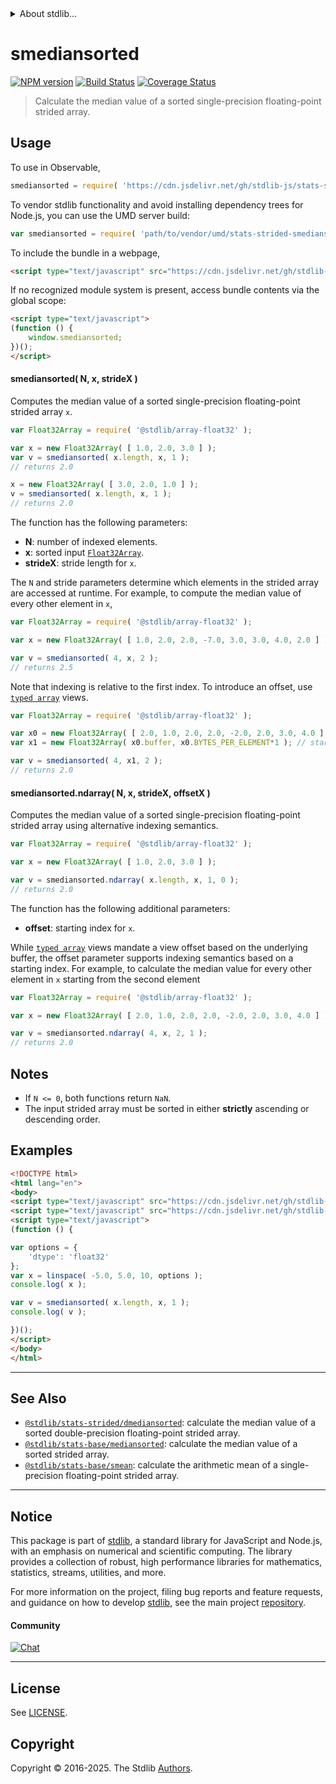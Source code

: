 <!--

@license Apache-2.0

Copyright (c) 2020 The Stdlib Authors.

Licensed under the Apache License, Version 2.0 (the "License");
you may not use this file except in compliance with the License.
You may obtain a copy of the License at

   http://www.apache.org/licenses/LICENSE-2.0

Unless required by applicable law or agreed to in writing, software
distributed under the License is distributed on an "AS IS" BASIS,
WITHOUT WARRANTIES OR CONDITIONS OF ANY KIND, either express or implied.
See the License for the specific language governing permissions and
limitations under the License.

-->


<details>
  <summary>
    About stdlib...
  </summary>
  <p>We believe in a future in which the web is a preferred environment for numerical computation. To help realize this future, we've built stdlib. stdlib is a standard library, with an emphasis on numerical and scientific computation, written in JavaScript (and C) for execution in browsers and in Node.js.</p>
  <p>The library is fully decomposable, being architected in such a way that you can swap out and mix and match APIs and functionality to cater to your exact preferences and use cases.</p>
  <p>When you use stdlib, you can be absolutely certain that you are using the most thorough, rigorous, well-written, studied, documented, tested, measured, and high-quality code out there.</p>
  <p>To join us in bringing numerical computing to the web, get started by checking us out on <a href="https://github.com/stdlib-js/stdlib">GitHub</a>, and please consider <a href="https://opencollective.com/stdlib">financially supporting stdlib</a>. We greatly appreciate your continued support!</p>
</details>

# smediansorted

[![NPM version][npm-image]][npm-url] [![Build Status][test-image]][test-url] [![Coverage Status][coverage-image]][coverage-url] <!-- [![dependencies][dependencies-image]][dependencies-url] -->

> Calculate the median value of a sorted single-precision floating-point strided array.

<section class="intro">

</section>

<!-- /.intro -->



<section class="usage">

## Usage

To use in Observable,

```javascript
smediansorted = require( 'https://cdn.jsdelivr.net/gh/stdlib-js/stats-strided-smediansorted@umd/browser.js' )
```

To vendor stdlib functionality and avoid installing dependency trees for Node.js, you can use the UMD server build:

```javascript
var smediansorted = require( 'path/to/vendor/umd/stats-strided-smediansorted/index.js' )
```

To include the bundle in a webpage,

```html
<script type="text/javascript" src="https://cdn.jsdelivr.net/gh/stdlib-js/stats-strided-smediansorted@umd/browser.js"></script>
```

If no recognized module system is present, access bundle contents via the global scope:

```html
<script type="text/javascript">
(function () {
    window.smediansorted;
})();
</script>
```

#### smediansorted( N, x, strideX )

Computes the median value of a sorted single-precision floating-point strided array `x`.

```javascript
var Float32Array = require( '@stdlib/array-float32' );

var x = new Float32Array( [ 1.0, 2.0, 3.0 ] );
var v = smediansorted( x.length, x, 1 );
// returns 2.0

x = new Float32Array( [ 3.0, 2.0, 1.0 ] );
v = smediansorted( x.length, x, 1 );
// returns 2.0
```

The function has the following parameters:

-   **N**: number of indexed elements.
-   **x**: sorted input [`Float32Array`][@stdlib/array/float32].
-   **strideX**: stride length for `x`.

The `N` and stride parameters determine which elements in the strided array are accessed at runtime. For example, to compute the median value of every other element in `x`,

```javascript
var Float32Array = require( '@stdlib/array-float32' );

var x = new Float32Array( [ 1.0, 2.0, 2.0, -7.0, 3.0, 3.0, 4.0, 2.0 ] );

var v = smediansorted( 4, x, 2 );
// returns 2.5
```

Note that indexing is relative to the first index. To introduce an offset, use [`typed array`][mdn-typed-array] views.

<!-- eslint-disable stdlib/capitalized-comments -->

```javascript
var Float32Array = require( '@stdlib/array-float32' );

var x0 = new Float32Array( [ 2.0, 1.0, 2.0, 2.0, -2.0, 2.0, 3.0, 4.0 ] );
var x1 = new Float32Array( x0.buffer, x0.BYTES_PER_ELEMENT*1 ); // start at 2nd element

var v = smediansorted( 4, x1, 2 );
// returns 2.0
```

#### smediansorted.ndarray( N, x, strideX, offsetX )

Computes the median value of a sorted single-precision floating-point strided array using alternative indexing semantics.

```javascript
var Float32Array = require( '@stdlib/array-float32' );

var x = new Float32Array( [ 1.0, 2.0, 3.0 ] );

var v = smediansorted.ndarray( x.length, x, 1, 0 );
// returns 2.0
```

The function has the following additional parameters:

-   **offset**: starting index for `x`.

While [`typed array`][mdn-typed-array] views mandate a view offset based on the underlying buffer, the offset parameter supports indexing semantics based on a starting index. For example, to calculate the median value for every other element in `x` starting from the second element

```javascript
var Float32Array = require( '@stdlib/array-float32' );

var x = new Float32Array( [ 2.0, 1.0, 2.0, 2.0, -2.0, 2.0, 3.0, 4.0 ] );

var v = smediansorted.ndarray( 4, x, 2, 1 );
// returns 2.0
```

</section>

<!-- /.usage -->

<section class="notes">

## Notes

-   If `N <= 0`, both functions return `NaN`.
-   The input strided array must be sorted in either **strictly** ascending or descending order.

</section>

<!-- /.notes -->

<section class="examples">

## Examples

<!-- eslint no-undef: "error" -->

```html
<!DOCTYPE html>
<html lang="en">
<body>
<script type="text/javascript" src="https://cdn.jsdelivr.net/gh/stdlib-js/array-linspace@umd/browser.js"></script>
<script type="text/javascript" src="https://cdn.jsdelivr.net/gh/stdlib-js/stats-strided-smediansorted@umd/browser.js"></script>
<script type="text/javascript">
(function () {

var options = {
    'dtype': 'float32'
};
var x = linspace( -5.0, 5.0, 10, options );
console.log( x );

var v = smediansorted( x.length, x, 1 );
console.log( v );

})();
</script>
</body>
</html>
```

</section>

<!-- /.examples -->

<!-- C interface documentation. -->



<!-- Section for related `stdlib` packages. Do not manually edit this section, as it is automatically populated. -->

<section class="related">

* * *

## See Also

-   <span class="package-name">[`@stdlib/stats-strided/dmediansorted`][@stdlib/stats/strided/dmediansorted]</span><span class="delimiter">: </span><span class="description">calculate the median value of a sorted double-precision floating-point strided array.</span>
-   <span class="package-name">[`@stdlib/stats-base/mediansorted`][@stdlib/stats/base/mediansorted]</span><span class="delimiter">: </span><span class="description">calculate the median value of a sorted strided array.</span>
-   <span class="package-name">[`@stdlib/stats-base/smean`][@stdlib/stats/base/smean]</span><span class="delimiter">: </span><span class="description">calculate the arithmetic mean of a single-precision floating-point strided array.</span>

</section>

<!-- /.related -->

<!-- Section for all links. Make sure to keep an empty line after the `section` element and another before the `/section` close. -->


<section class="main-repo" >

* * *

## Notice

This package is part of [stdlib][stdlib], a standard library for JavaScript and Node.js, with an emphasis on numerical and scientific computing. The library provides a collection of robust, high performance libraries for mathematics, statistics, streams, utilities, and more.

For more information on the project, filing bug reports and feature requests, and guidance on how to develop [stdlib][stdlib], see the main project [repository][stdlib].

#### Community

[![Chat][chat-image]][chat-url]

---

## License

See [LICENSE][stdlib-license].


## Copyright

Copyright &copy; 2016-2025. The Stdlib [Authors][stdlib-authors].

</section>

<!-- /.stdlib -->

<!-- Section for all links. Make sure to keep an empty line after the `section` element and another before the `/section` close. -->

<section class="links">

[npm-image]: http://img.shields.io/npm/v/@stdlib/stats-strided-smediansorted.svg
[npm-url]: https://npmjs.org/package/@stdlib/stats-strided-smediansorted

[test-image]: https://github.com/stdlib-js/stats-strided-smediansorted/actions/workflows/test.yml/badge.svg?branch=main
[test-url]: https://github.com/stdlib-js/stats-strided-smediansorted/actions/workflows/test.yml?query=branch:main

[coverage-image]: https://img.shields.io/codecov/c/github/stdlib-js/stats-strided-smediansorted/main.svg
[coverage-url]: https://codecov.io/github/stdlib-js/stats-strided-smediansorted?branch=main

<!--

[dependencies-image]: https://img.shields.io/david/stdlib-js/stats-strided-smediansorted.svg
[dependencies-url]: https://david-dm.org/stdlib-js/stats-strided-smediansorted/main

-->

[chat-image]: https://img.shields.io/gitter/room/stdlib-js/stdlib.svg
[chat-url]: https://app.gitter.im/#/room/#stdlib-js_stdlib:gitter.im

[stdlib]: https://github.com/stdlib-js/stdlib

[stdlib-authors]: https://github.com/stdlib-js/stdlib/graphs/contributors

[umd]: https://github.com/umdjs/umd
[es-module]: https://developer.mozilla.org/en-US/docs/Web/JavaScript/Guide/Modules

[deno-url]: https://github.com/stdlib-js/stats-strided-smediansorted/tree/deno
[deno-readme]: https://github.com/stdlib-js/stats-strided-smediansorted/blob/deno/README.md
[umd-url]: https://github.com/stdlib-js/stats-strided-smediansorted/tree/umd
[umd-readme]: https://github.com/stdlib-js/stats-strided-smediansorted/blob/umd/README.md
[esm-url]: https://github.com/stdlib-js/stats-strided-smediansorted/tree/esm
[esm-readme]: https://github.com/stdlib-js/stats-strided-smediansorted/blob/esm/README.md
[branches-url]: https://github.com/stdlib-js/stats-strided-smediansorted/blob/main/branches.md

[stdlib-license]: https://raw.githubusercontent.com/stdlib-js/stats-strided-smediansorted/main/LICENSE

[@stdlib/array/float32]: https://github.com/stdlib-js/array-float32/tree/umd

[mdn-typed-array]: https://developer.mozilla.org/en-US/docs/Web/JavaScript/Reference/Global_Objects/TypedArray

<!-- <related-links> -->

[@stdlib/stats/strided/dmediansorted]: https://github.com/stdlib-js/stats-strided-dmediansorted/tree/umd

[@stdlib/stats/base/mediansorted]: https://github.com/stdlib-js/stats-base-mediansorted/tree/umd

[@stdlib/stats/base/smean]: https://github.com/stdlib-js/stats-base-smean/tree/umd

<!-- </related-links> -->

</section>

<!-- /.links -->
